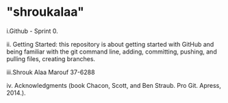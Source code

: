 # "shroukalaa" 
i.Github - Sprint 0.

ii. Getting Started: this repository is about getting started with GitHub and being familiar with the git command line, adding, committing, pushing, and pulling files, creating branches.

iii.Shrouk Alaa Marouf 37-6288

iv. Acknowledgments (book Chacon, Scott, and Ben Straub. Pro Git. Apress, 2014.).
